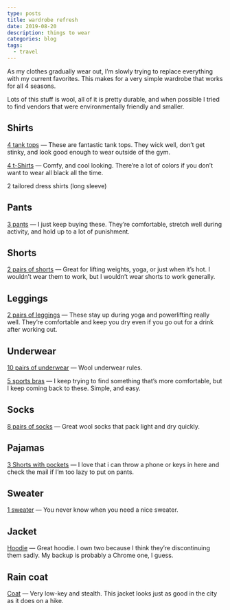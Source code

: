 ```yaml
---
type: posts
title: wardrobe refresh
date: 2019-08-20
description: things to wear
categories: blog
tags:
  - travel
---
```


As my clothes gradually wear out, I’m slowly trying to replace everything with my current favorites. This makes for a very simple wardrobe that works for all 4 seasons.

Lots of this stuff is wool, all of it is pretty durable, and when possible I tried to find vendors that were environmentally friendly and smaller.

## Shirts

[4 tank tops](https://ryu.com/shop/us/women/tops/standard-issue-racerback-tank) — These are fantastic tank tops. They wick well, don’t get stinky, and look good enough to wear outside of the gym.

[4 t-Shirts](https://jungmaven.com/collections/hemp-shirts-womens-tees-tanks/products/hemp-shirt-ojai-tee-short-sleeve-womens) — Comfy, and cool looking. There’re a lot of colors if you don’t want to wear all black all the time.

2 tailored dress shirts (long sleeve)

## Pants

[3 pants](https://www.outdoorvoices.com/products/rectrek-pant?variant=34894691781&size=1) — I just keep buying these. They’re comfortable, stretch well during activity, and hold up to a lot of punishment.

## Shorts

[2 pairs of shorts](https://ryu.com/shop/us/women-all/shorts/power-short) — Great for lifting weights, yoga, or just when it’s hot. I wouldn’t wear them to work, but I wouldn’t wear shorts to work generally.

## Leggings

[2 pairs of leggings](https://ryu.com/shop/us/women/bottoms/cardio-tights) — These stay up during yoga and powerlifting really well. They’re comfortable and keep you dry even if you go out for a drink after working out.

## Underwear

[10 pairs of underwear](https://www.icebreaker.com/en-us/womens-underwear/siren-hipkini/104704.html) — Wool underwear rules.

[5 sports bras](https://www.calvinklein.us/en/womens-clothing/womens-bras/custom-modern-cotton-bralette-52705992) — I keep trying to find something that’s more comfortable, but I keep coming back to these. Simple, and easy.

## Socks

[8 pairs of socks](https://bombas.com/products/womens-no-shows-one-color-eight-pack?variant=black) — Great wool socks that pack light and dry quickly.

## Pajamas

[3 Shorts with pockets](https://www.foxers.com/black-tomboy-boxer-brief/) — I love that i can throw a phone or keys in here and check the mail if I’m too lazy to put on pants.

## Sweater

[1 sweater](https://www.icebreaker.com/en-us/womens-sweaters/waypoint-crewe-sweater/104316.html?dwvar_104316_color=401) — You never know when you need a nice sweater.

## Jacket

[Hoodie](https://missionworkshop.com/products/the-torre-womens-high-performance-windpro-hoodie-jacket) — Great hoodie. I own two because I think they’re discontinuing them sadly. My backup is probably a Chrome one, I guess.

## Rain coat

[Coat](https://arcteryx.com/us/en/shop/womens/andra-coat) — Very low-key and stealth. This jacket looks just as good in the city as it does on a hike.
